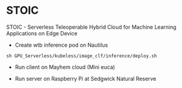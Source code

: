 # STOIC

STOIC - Serverless Teleoperable Hybrid Cloud for Machine Learning Applications on Edge Device

* Create wtb inference pod on Nautilus
```
sh GPU_Serverless/kubeless/image_clf/inference/deploy.sh
```

* Run client on Mayhem cloud (Mini euca)

* Run server on Raspberry Pi at Sedgwick Natural Reserve